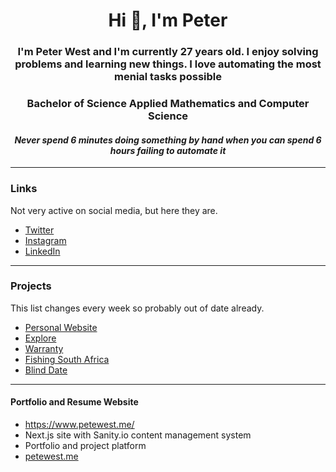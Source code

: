 <h1 align="center">Hi 👋, I'm Peter</h1>
<h3 align="center">I'm Peter West and I'm currently 27 years old. I enjoy solving problems and learning new things. I love automating the most menial tasks possible </h3>
<h3 align="center">Bachelor of Science Applied Mathematics and Computer Science</h3>

<h4 align="center"><i>Never spend 6 minutes doing something by hand when you can spend 6 hours failing to automate it</i></h4>

---

### Links  

Not very active on social media, but here they are.

- [Twitter](https://twitter.com/peterwestwastaken)
- [Instagram](https://www.instagram.com/peterwestwastaken/)
- [LinkedIn](https://www.linkedin.com/in/peter-west-a1b93b142/)


---

### Projects 

This list changes every week so probably out of date already.

- [Personal Website](#personal-website)
- [Explore](#explore)
- [Warranty](#warranty)
- [Fishing South Africa](#fishing-south-africa)
- [Blind Date](#blind-date)


---

#### Portfolio and Resume Website
- https://www.petewest.me/
- Next.js site with Sanity.io content management system
- Portfolio and project platform 
- [petewest.me](https://github.com/peterwest-1/peterwest-portfolio)

<!--
**peterwest-1/peterwest-1** is a ✨ _special_ ✨ repository because its `README.md` (this file) appears on your GitHub profile.

Here are some ideas to get you started:

- 🔭 I’m currently working on ...
- 🌱 I’m currently learning ...
- 👯 I’m looking to collaborate on ...
- 🤔 I’m looking for help with ...
- 💬 Ask me about ...
- 📫 How to reach me: ...
- 😄 Pronouns: ...
- ⚡ Fun fact: ...
-->
